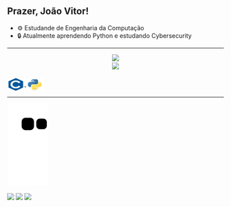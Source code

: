 ## Prazer, João Vitor!


- ⚙️ Estudande de Engenharia da Computação
- 🔒 Atualmente aprendendo Python e estudando Cybersecurity

<hr>
  
  <div align="center">
  <a href="https://github.com/jvitsilva">
  <img height="180em"  src="https://github-readme-stats.vercel.app/api?username=jvitsilva&show_icons=true&theme=dark&include_all_commits=true&count_private=true"/>
    </div>
    
  <div align="center">  
  <img height="180em"  src="https://github-readme-stats.vercel.app/api/top-langs/?username=jvitsilva&layout=compact&langs_count=7&theme=dark"/>
</div>
  
<div style="display: inline_block"><br>
  <img align="center" alt="João-C" height="30" width="40" src="https://raw.githubusercontent.com/devicons/devicon/master/icons/c/c-plain.svg">
  <img align="center" alt="João-Python" height="30" width="40" src="https://raw.githubusercontent.com/devicons/devicon/master/icons/python/python-original.svg">
</div>
  
  

 <hr>
 <div> 
 
   ![Snake animation](https://github.com/rafaballerini/rafaballerini/blob/output/github-contribution-grid-snake.svg)
   
  <a href="https://instagram.com/vit.silv4" target="_blank"><img src="https://img.shields.io/badge/-Instagram-%23E4405F?style=for-the-badge&logo=instagram&logoColor=white" target="_blank"></a>
  <a href = "mailto:vitsilva900@gmail.com"><img src="https://img.shields.io/badge/-Gmail-%23333?style=for-the-badge&logo=gmail&logoColor=white" target="_blank"></a>
  <a href="https://www.linkedin.com/in/jvosilva/" target="_blank"><img src="https://img.shields.io/badge/-LinkedIn-%230077B5?style=for-the-badge&logo=linkedin&logoColor=white" target="_blank"></a> 
   
  
 
  
  
  
</div>
